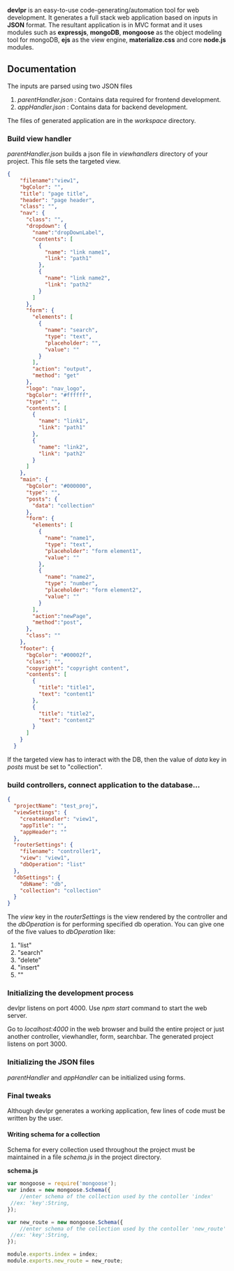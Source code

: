 **devlpr** is an easy-to-use code-generating/automation tool for web development. It generates a full stack web application based on inputs in **JSON** format. The resultant application is in MVC format and it uses modules such as **expressjs**, **mongoDB**, **mongoose** as the object modeling tool for mongoDB, **ejs** as the view engine, **materialize.css** and core **node.js** modules.

## Documentation
The inputs are parsed using two JSON files

1. *parentHandler.json* : Contains data required for frontend development.
2. *appHandler.json* : Contains data for backend development.

The files of generated application are in the *workspace* directory.

### Build view handler
*parentHandler.json* builds a json file in *viewhandlers* directory of your project. This file sets the targeted view.

```JSON
{
    "filename":"view1",
    "bgColor": "",
    "title": "page title",
    "header": "page header",
    "class": "",
    "nav": {
      "class": "",
      "dropdown": {
        "name":"dropDownLabel",
        "contents": [
          {
            "name": "link name1",
            "link": "path1"
          },
          {
            "name": "link name2",
            "link": "path2"
          }
        ]
      },
      "form": {
        "elements": [
          {
            "name": "search",
            "type": "text",
            "placeholder": "",
            "value": ""
          }
        ],
        "action": "output",
        "method": "get"
      },
      "logo": "nav_logo",
      "bgColor": "#ffffff",
      "type": "",
      "contents": [
        {
          "name": "link1",
          "link": "path1"
        },
        {
          "name": "link2",
          "link": "path2"
        }
      ]
    },
    "main": {
      "bgColor": "#000000",
      "type": "",
      "posts": {
        "data": "collection"
      },
      "form": {
        "elements": [
          {
            "name": "name1",
            "type": "text",
            "placeholder": "form element1",
            "value": ""
          },
          {
            "name": "name2",
            "type": "number",
            "placeholder": "form element2",
            "value": ""
          }
        ],
        "action":"newPage",
        "method":"post",
      },
      "class": ""
    },
    "footer": {
      "bgColor": "#00002f",
      "class": "",
      "copyright": "copyright content",
      "contents": [
        {
          "title": "title1",
          "text": "content1"
        },
        {
          "title": "title2",
          "text": "content2"
        }
      ]
    }
  }
```
If the targeted view has to interact with the DB, then the value of *data* key in *posts* must be set to "collection".

### build controllers, connect application to the database...

```JSON
{
  "projectName": "test_proj",
  "viewSettings": {
    "createHandler": "view1",
    "appTitle": "",
    "appHeader": ""
  },
  "routerSettings": {
    "filename": "controller1",
    "view": "view1",
    "dbOperation": "list"
  },
  "dbSettings": {
    "dbName": "db",
    "collection": "collection"
  }
}
```
The *view* key in the *routerSettings* is the view rendered by the controller and the *dbOperation* is for performing specified db operation. You can give one of the five values to *dbOperation* like:
1. "list"
2. "search"
3. "delete"
4. "insert"
5. ""  

### Initializing the development process
devlpr listens on port 4000. Use *npm start* command to start the web server.

Go to *localhost:4000* in the web browser and build the entire project or just another controller, viewhandler, form, searchbar.
The generated project listens on port 3000.

### Initializing the JSON files
*parentHandler* and *appHandler* can be initialized using forms.

### Final tweaks
Although devlpr generates a working application, few lines of code must be written by the user.

#### Writing schema for a collection
Schema for every collection used throughout the project must be maintained in a file *schema.js* in the project directory.

**schema.js**
```javascript
var mongoose = require('mongoose');
var index = new mongoose.Schema({
	//enter schema of the collection used by the contoller 'index'
 //ex: 'key':String,
});

var new_route = new mongoose.Schema({
	//enter schema of the collection used by the contoller 'new_route'
 //ex: 'key':String,
});

module.exports.index = index;
module.exports.new_route = new_route;
```
